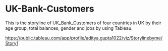 # UK-Bank-Customers

This is the storyline of UK_Bank_Customers of four countries in UK by their age group, total balances, gender and jobs by using Tableau.


https://public.tableau.com/app/profile/aditya.gupta1022/viz/Storylinebyme/Story1
